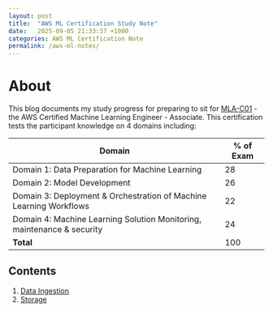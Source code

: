 ```yaml
---
layout: post
title:  "AWS ML Certification Study Note"
date:   2025-09-05 21:33:37 +1000
categories: AWS ML Certification Note
permalink: /aws-ml-notes/
---
```

# About 
This blog documents my study progress for preparing to sit for [MLA-C01](https://aws.amazon.com/certification/certified-machine-learning-engineer-associate/) - the AWS Certified Machine Learning Engineer - Associate. This certification tests the participant knowledge on 4 domains including:

  | Domain                                       | % of Exam |  
  |----------------------------------------------|-----------|
  | Domain 1: Data Preparation for Machine Learning        | 28        | 
  | Domain 2: Model Development                            | 26        | 
  | Domain 3: Deployment & Orchestration of Machine Learning Workflows         | 22        | 
  | Domain 4: Machine Learning Solution Monitoring, maintenance & security         | 24        | 
  | **Total**         | 100        | 

## Contents
1. [Data Ingestion](/aws-ml-notes/data-ingestion/)
2. [Storage](/aws-ml-notes/storage/)
<!-- 3. [Processing](/aws-ml-notes/processing/) -->